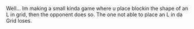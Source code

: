 Well...
Im making a small kinda game where u place blockin the shape of an L in grid, then the opponent does so. The one not able to place an L in da Grid loses.
